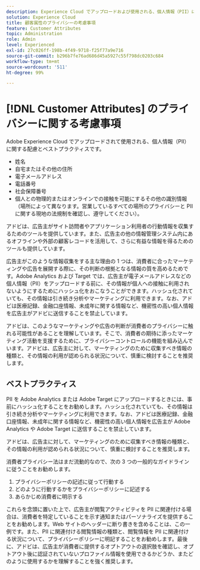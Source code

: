 ```yaml
---
description: Experience Cloud でアップロードおよび使用される、個人情報（PII）に関する考慮事項とベストプラクティスについて説明します。
solution: Experience Cloud
title: 顧客属性のプライバシーの考慮事項
feature: Customer Attributes
topic: Administration
role: Admin
level: Experienced
exl-id: 27c026ff-198b-4f49-9718-f25f77a9e716
source-git-commit: b296b7fe76ad686d45a5927c55f798dc0203c684
workflow-type: tm+mt
source-wordcount: '511'
ht-degree: 99%

---
```


# [!DNL Customer Attributes] のプライバシーに関する考慮事項

Adobe Experience Cloud でアップロードされて使用される、個人情報（PII）に関する配慮とベストプラクティスです。

* 姓名
* 自宅またはその他の住所
* 電子メールアドレス
* 電話番号
* 社会保障番号
* 個人との物理的またはオンラインでの接触を可能にするその他の識別情報（場所によって異なります。営業しているすべての場所のプライバシーと PII に関する現地の法規制を確認し、遵守してください）。

アドビは、広告主がサイト訪問者やアプリケーション利用者の行動情報を収集するためのツールを提供しています。また、広告主の他の情報管理システム内にあるオフラインや外部の顧客レコードを活用して、さらに有益な情報を得るためのツールも提供しています。

広告主がこのような情報収集をする主な理由の 1 つは、消費者に合ったマーケティングや広告を展開する際に、その判断の根拠となる情報の質を高めるためです。Adobe Analytics および Target では、広告主が電子メールアドレスなどの個人情報（PII）をアップロードする前に、その情報が個人への接触に利用されないようにするためにハッシュ化をおこなうことができます。ハッシュ化されていても、その情報は引き続き分析やマーケティングに利用できます。なお、アドビは医療記録、金融口座情報、未成年に関する情報など、機密性の高い個人情報を広告主がアドビに送信することを禁止しています。

アドビは、このようなマーケティングや広告の判断が消費者のプライバシーに触れる可能性があることを理解しています。そこで、消費者の期待に添ったマーケティング活動を支援するために、プライバシーコントロールの機能を組み込んでいます。アドビは、広告主に対して、マーケティングのために収集すべき情報の種類と、その情報の利用が認められる状況について、慎重に検討することを推奨します。

## ベストプラクティス

PII を Adobe Analytics または Adobe Target にアップロードするときには、事前にハッシュ化することをお勧めします。ハッシュ化されていても、その情報は引き続き分析やマーケティングに利用できます。なお、アドビは医療記録、金融口座情報、未成年に関する情報など、機密性の高い個人情報を広告主が Adobe Analytics や Adobe Target に送信することを禁止しています。

アドビは、広告主に対して、マーケティングのために収集すべき情報の種類と、その情報の利用が認められる状況について、慎重に検討することを推奨します。

消費者プライバシー法はまだ流動的なので、次の 3 つの一般的なガイドラインに従うことをお勧めします。

1. プライバシーポリシーの記述に従って行動する
1. どのように行動するかをプライバシーポリシーに記述する
1. あらかじめ消費者に明示する

これらを念頭に置いた上で、広告主が閲覧アクティビティを PII に関連付ける場合は、消費者を特定していることを示す通知またはパーソナライズを提供することをお勧めします。Web サイトのヘッダーに断り書きを含めることは、この一例です。また、PII に関連付ける閲覧情報の種類と、閲覧情報を PII に関連付ける状況について、プライバシーポリシーに明記することをお勧めします。最後に、アドビは、広告主が消費者に提供するオプトアウトの選択肢を確認し、オプトアウト後に認証されていないプロファイル情報を使用できるかどうか、またどのように使用するかを理解することを強く推奨します。
